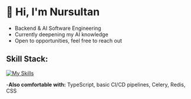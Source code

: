 

# 🌉 Hi, I'm Nursultan
- Backend & AI Software Engineering
- Currently deepening my AI knowledge
- Open to opportunities, feel free to reach out

## Skill Stack:
[![My Skills](https://skillicons.dev/icons?i=python,fastapi,nodejs,react,postgresql,mongo,git,docker&theme=dark)](https://skillicons.dev)

-**Also comfortable with:** TypeScript, basic CI/CD pipelines, Celery, Redis, CSS

